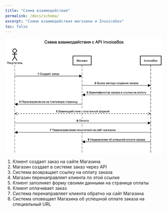 ```yaml
---
title: "Схема взаимодействия"
permalink: /docs/schema/
excerpt: "Схема взаимодействия магазина и Invoicebox"
toc: false
---
```


![Схема взаимодействия](/assets/images/api-invoicebox.png)

1. Клиент создает заказ на сайте Магазина
1. Магазин создает в системе заказ через API
1. Система возвращает ссылку на оплату заказа
1. Магазин перенаправляет клиента по этой ссылке
1. Клиент заполняет форму своими данными на странице оплаты
1. Клиент оплачивает заказ
1. Система перенаправляет клиента обратно на сайт Магазина   
1. Система оповещает Магазина об успешной оплате заказа на специальный URL

[](https://sequencediagram.org/index.html?presentationMode=readOnly#initialData=C4S2BsFMAJEIQRREEKwggeEEAwg1BMIIdhBWA4QZgfCCAsIIoJwgggiCBCIBroPIg050AggAoCS0bAdgG4D2IAMaQAQnwAeAKACGAV2B8usgLYAjSACdJMwQo3RA+CAFAXCCBhEED8IKkqJA3CCAZEEkAHaRtCCQzrsGiAcEFSBmEFQsXEBeECcXNw9pL05eAWExcWhtIzNLa3sAWgA+P0DgkIAuOAIsIlRESmgcYyDJPKDQnO5+IVEJYsAkEEBpECwCDGhkSuJ0clLykLpq1FqcSRb49vEchoLiwAwQEhDKXEAREFxaygJAARBp2fRcBnJum1roEPQCcxsrU3qAxpCc1IsrWztigZEMdEA9zMdUBgbKDcIh7uhnn9AGwgIVMgDkQBiUCGTQBiIG8ful-gAeImZHLZBZtRJdHD4YhkKg0OGMRHWFEEUjQXYnQikSQEv5ZClxKkdaCAPBBWah5iKEhJviZfhkAYZgaDUODIdDJnDzIrCTZ6A8GKhSFU0PlQtLKXLlrkPmtoIBiEAwiCIBGQ2th0AIgEYQaCmcjmRCACRAQhyfay4TUgtKgA)
